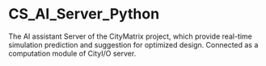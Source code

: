 # CS_AI_Server_Python
The AI assistant Server of the CityMatrix project, which provide real-time simulation prediction and suggestion for optimized design. Connected as a computation module of CityI/O server. 
